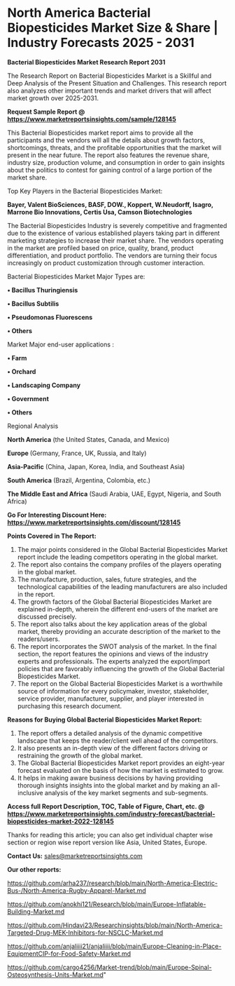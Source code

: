 # North America Bacterial Biopesticides Market Size & Share | Industry Forecasts 2025 - 2031

<strong>Bacterial Biopesticides Market Research Report 2031</strong>

The Research Report on Bacterial Biopesticides Market is a Skillful and Deep Analysis of the Present Situation and Challenges. This research report also analyzes other important trends and market drivers that will affect market growth over 2025-2031.

<strong>Request Sample Report @ <a href=https://www.marketreportsinsights.com/sample/128145>https://www.marketreportsinsights.com/sample/128145</a></strong>

This Bacterial Biopesticides market report aims to provide all the participants and the vendors will all the details about growth factors, shortcomings, threats, and the profitable opportunities that the market will present in the near future. The report also features the revenue share, industry size, production volume, and consumption in order to gain insights about the politics to contest for gaining control of a large portion of the market share.

Top Key Players in the Bacterial Biopesticides Market:

<strong>Bayer, Valent BioSciences, BASF, DOW., Koppert, W.Neudorff, Isagro, Marrone Bio Innovations, Certis Usa, Camson Biotechnologies</strong>

The Bacterial Biopesticides Industry is severely competitive and fragmented due to the existence of various established players taking part in different marketing strategies to increase their market share. The vendors operating in the market are profiled based on price, quality, brand, product differentiation, and product portfolio. The vendors are turning their focus increasingly on product customization through customer interaction.

Bacterial Biopesticides Market Major Types are:

<strong>• Bacillus Thuringiensis

• Bacillus Subtilis

• Pseudomonas Fluorescens

• Others</strong>

Market Major end-user applications :

<strong>• Farm

• Orchard

• Landscaping Company

• Government

• Others</strong>

Regional Analysis

</u><strong><b>North America</b></strong> (the United States, Canada, and Mexico)

<strong><b>Europe </b></strong>(Germany, France, UK, Russia, and Italy)

<strong><b>Asia-Pacific</b></strong> (China, Japan, Korea, India, and Southeast Asia)

<strong><b>South America</b></strong> (Brazil, Argentina, Colombia, etc.)

<strong><b>The Middle East and Africa</b></strong> (Saudi Arabia, UAE, Egypt, Nigeria, and South Africa)

<strong>Go For Interesting Discount Here: <a href=https://www.marketreportsinsights.com/discount/128145>https://www.marketreportsinsights.com/discount/128145</a></strong>

<strong>Points Covered in The Report:</strong>
<ol>
  <li>The major points considered in the Global Bacterial Biopesticides Market report include the leading competitors operating in the global market.</li>
  <li>The report also contains the company profiles of the players operating in the global market.</li>
  <li>The manufacture, production, sales, future strategies, and the technological capabilities of the leading manufacturers are also included in the report.</li>
  <li>The growth factors of the Global Bacterial Biopesticides Market are explained in-depth, wherein the different end-users of the market are discussed precisely.</li>
  <li>The report also talks about the key application areas of the global market, thereby providing an accurate description of the market to the readers/users.</li>
  <li>The report incorporates the SWOT analysis of the market. In the final section, the report features the opinions and views of the industry experts and professionals. The experts analyzed the export/import policies that are favorably influencing the growth of the Global Bacterial Biopesticides Market.</li>
  <li>The report on the Global Bacterial Biopesticides Market is a worthwhile source of information for every policymaker, investor, stakeholder, service provider, manufacturer, supplier, and player interested in purchasing this research document.</li>
</ol>
<strong>Reasons for Buying Global Bacterial Biopesticides Market Report:</strong>

<ol>
  <li>The report offers a detailed analysis of the dynamic competitive landscape that keeps the reader/client well ahead of the competitors.</li>
  <li>It also presents an in-depth view of the different factors driving or restraining the growth of the global market.</li>
  <li>The Global Bacterial Biopesticides Market report provides an eight-year forecast evaluated on the basis of how the market is estimated to grow.</li>
  <li>It helps in making aware business decisions by having providing thorough insights insights into the global market and by making an all-inclusive analysis of the key market segments and sub-segments.</li>
</ol>
<strong>Access full Report Description, TOC, Table of Figure, Chart, etc. @ <a href=https://www.marketreportsinsights.com/industry-forecast/bacterial-biopesticides-market-2022-128145>https://www.marketreportsinsights.com/industry-forecast/bacterial-biopesticides-market-2022-128145</a></strong>


Thanks for reading this article; you can also get individual chapter wise section or region wise report version like Asia, United States, Europe.

<strong>Contact Us:</strong>
sales@marketreportsinsights.com

<strong>Our other reports:</strong>

<a href=https://github.com/arha237/research/blob/main/North-America-Electric-Bus-/North-America-Rugby-Apparel-Market.md>https://github.com/arha237/research/blob/main/North-America-Electric-Bus-/North-America-Rugby-Apparel-Market.md</a>

<a href=https://github.com/anokhi121/Research/blob/main/Europe-Inflatable-Building-Market.md>https://github.com/anokhi121/Research/blob/main/Europe-Inflatable-Building-Market.md</a>

<a href=https://github.com/Hindavi23/Researchinsights/blob/main/North-America-Targeted-Drug-MEK-Inhibitors-for-NSCLC-Market.md>https://github.com/Hindavi23/Researchinsights/blob/main/North-America-Targeted-Drug-MEK-Inhibitors-for-NSCLC-Market.md</a>

<a href=https://github.com/anjaliiii21/anjaliiii/blob/main/Europe-Cleaning-in-Place-EquipmentCIP-for-Food-Safety-Market.md>https://github.com/anjaliiii21/anjaliiii/blob/main/Europe-Cleaning-in-Place-EquipmentCIP-for-Food-Safety-Market.md</a>

<a href=https://github.com/cargo4256/Market-trend/blob/main/Europe-Spinal-Osteosynthesis-Units-Market.md>https://github.com/cargo4256/Market-trend/blob/main/Europe-Spinal-Osteosynthesis-Units-Market.md</a>"
